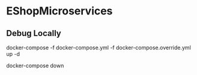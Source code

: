 # EShopMicroservices

## Debug Locally
docker-compose -f docker-compose.yml -f docker-compose.override.yml up -d

docker-compose down